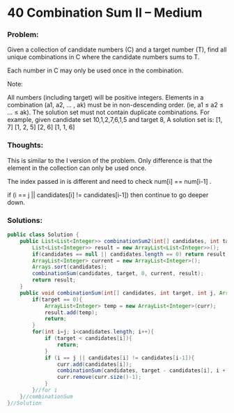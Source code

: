 # 40 Combination Sum II – Medium


### Problem:



Given a collection of candidate numbers (C) and a target number (T), find all unique combinations in C where the candidate numbers sums to T.

Each number in C may only be used once in the combination.

Note:

All numbers (including target) will be positive integers.
Elements in a combination (a1, a2, … , ak) must be in non-descending order. (ie, a1 ≤ a2 ≤ … ≤ ak).
The solution set must not contain duplicate combinations.
For example, given candidate set 10,1,2,7,6,1,5 and target 8,
A solution set is:
[1, 7]
[1, 2, 5]
[2, 6]
[1, 1, 6]


### Thoughts:



This is similar to the I version of the problem. Only difference is that the element in the collection can only be used once.

The index passed in is different and need to check num[i] == num[i-1] .

if (i == j || candidates[i] != candidates[i-1]) then continue to go deeper down.


### Solutions:



```java
public class Solution {
    public List<List<Integer>> combinationSum2(int[] candidates, int target) {
        List<List<Integer>> result = new ArrayList<List<Integer>>();
        if(candidates == null || candidates.length == 0) return result;
        ArrayList<Integer> current = new ArrayList<Integer>();
        Arrays.sort(candidates);
        combinationSum(candidates, target, 0, current, result);
        return result;
    }
    public void combinationSum(int[] candidates, int target, int j, ArrayList<Integer> curr, List<List<Integer>> result){
        if(target == 0){
            ArrayList<Integer> temp = new ArrayList<Integer>(curr);
            result.add(temp);
            return;
        }
        for(int i=j; i<candidates.length; i++){
            if (target < candidates[i]){
                return;
            }
            if (i == j || candidates[i] != candidates[i-1]){
                curr.add(candidates[i]);
                combinationSum(candidates, target - candidates[i], i + 1, curr, result);
                curr.remove(curr.size()-1);
            }
        }//for i
    }//combinationSum
}//Solution
```